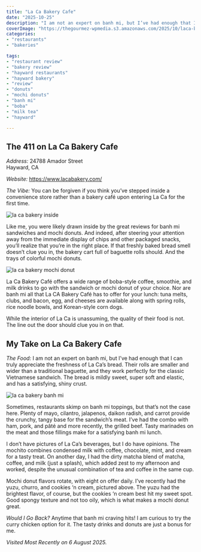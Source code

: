 ```yaml
---
title: "La Ca Bakery Cafe"
date: "2025-10-25"
description: "I am not an expert on banh mi, but I’ve had enough that I can truly appreciate the freshness of La Ca’s bread. Their rolls are smaller and wider than a traditional baguette, and they work perfectly for the classic Vietnamese sandwich."
coverImage: "https://thegourmez-wpmedia.s3.amazonaws.com/2025/10/laca-bakery+(3).jpg"
categories:
- "restaurants"
- "bakeries"

tags:
- "restaurant review"
- "bakery review"
- "hayward restaurants"
- "hayward bakery"
- "review"
- "donuts"
- "mochi donuts"
- "banh mi"
- "boba"
- "milk tea"
- "hayward"

---
```

## The 411 on La Ca Bakery Cafe

*Address:* 24788 Amador Street\
Hayward, CA

*Website:* <https://www.lacabakery.com/>

*The Vibe:* You can be forgiven if you think you’ve stepped inside a convenience store rather than a bakery café upon entering La Ca for the first time.

![la ca bakery inside](https://thegourmez-wpmedia.s3.amazonaws.com/2025/10/laca-bakery+(1).jpg)

Like me, you were likely drawn inside by the great reviews for banh mi sandwiches and mochi donuts. And indeed, after steering your attention away from the immediate display of chips and other packaged snacks, you’ll realize that you’re in the right place. If that freshly baked bread smell doesn’t clue you in, the bakery cart full of baguette rolls should. And the trays of colorful mochi donuts.

![la ca bakery mochi donut](https://thegourmez-wpmedia.s3.amazonaws.com/2025/10/laca-bakery+(2).jpg)

La Ca Bakery Café offers a wide range of boba-style coffee, smoothie, and milk drinks to go with the sandwich or mochi donut of your choice. Nor are banh mi all that La CA Bakery Café has to offer for your lunch: tuna melts, clubs, and bacon, egg, and cheeses are available along with spring rolls, rice noodle bowls, and Korean-style corn dogs.

While the interior of La Ca is unassuming, the quality of their food is not. The line out the door should clue you in on that.

## My Take on La Ca Bakery Cafe

*The Food:* I am not an expert on banh mi, but I’ve had enough that I can truly appreciate the freshness of La Ca’s bread. Their rolls are smaller and wider than a traditional baguette, and they work perfectly for the classic Vietnamese sandwich. The bread is mildly sweet, super soft and elastic, and has a satisfying, shiny crust.

![la ca bakery banh mi](https://thegourmez-wpmedia.s3.amazonaws.com/2025/10/laca-bakery+(3).jpg)

Sometimes, restaurants skimp on banh mi toppings, but that’s not the case here. Plenty of mayo, cilantro, jalapenos, daikon radish, and carrot provide the crunchy, tangy base for the sandwich’s meat. I’ve had the combo with ham, pork, and pâté and more recently, the grilled beef. Tasty marinades on the meat and those fillings make for a satisfying banh mi lunch.

I don’t have pictures of La Ca’s beverages, but I do have opinions. The mochito combines condensed milk with coffee, chocolate, mint, and cream for a tasty treat. On another day, I had the dirty matcha blend of matcha, coffee, and milk (just a splash), which added zest to my afternoon and worked, despite the unusual combination of tea and coffee in the same cup.

Mochi donut flavors rotate, with eight on offer daily. I’ve recently had the yuzu, churro, and cookies ‘n cream, pictured above. The yuzu had the brightest flavor, of course, but the cookies ‘n cream best hit my sweet spot. Good spongy texture and not too oily, which is what makes a mochi donut great.

*Would I Go Back?* Anytime that banh mi craving hits! I am curious to try the curry chicken option for it. The tasty drinks and donuts are just a bonus for me.

*Visited Most Recently on 6 August 2025.*
